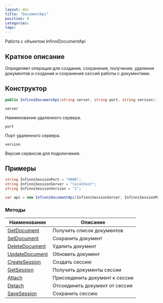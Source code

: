 ```yaml
---
layout: doc
title: "DocumentApi"
position: 0 
categories: 
tags:
---
```


Работа с объектом InfinniDocumentApi

## Краткое описание
Определяет операции для создания, сохранения, получения, удаления документов и создания и сохранения 
сессий работы с документами. 

## Конструктор
```csharp
public InfinniDocumentApi(string server, string port, string version);
```

`server`

Наименование удаленного сервера.

`port`

Порт удаленного сервера.

`version`

Версия сервисов для подключения.

## Примеры
```csharp
string InfinniSessionPort = "9900";
string InfinniSessionServer = "localhost";
string InfinniSessionVersion = "1";

var api = new InfinniDocumentApi(InfinniSessionServer, InfinniSessionPort, InfinniSessionVersion);

```

### Методы

Наименование | Описание |
-------------|----------|
[GetDocument](GetDocument)  | Получить список документов |
[SetDocument](SetDocument)  | Сохранить документ |
[DeleteDocument](DeleteDocument) | Удалить документ |
[UpdateDocument](UpdateDocument) | Обновить документ |
[CreateSession](CreateSession) | Создать сессию |
[GetSession](GetSession) | Получить документы сессии |
[Attach](Attach) | Присоединить документ к сессии |
[Detach](Detach) | Отсоединить документ от сессии |
[SaveSession](SaveSession) | Сохранить сессию |
